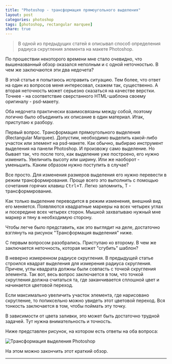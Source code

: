```yaml
---
title: "Photoshop - трансформация прямоугольного выделения"
layout: post
categories: photoshop
tags: [photoshop, rectangular marquee]
share: true
---
```


> В одной из предыдущих статей я описывал способ определения радиуса скругления элемента на макете Photoshop.

По прошествии некоторого времени мне стало очевидно, что вышеназванный обзор оказался неполным и с одной неточностью. В чем же заключаются эти два недочета?

В этой статье я попытаюсь исправить ситуацию. Тем более, что ответ на один из вопросов меня интересовал, скажем так, существенно. А вторая неточность может серьезно сказаться на качестве верстки. Точнее - на соответствие сверстанного HTML-шаблона своему оригиналу - psd-макету.

Оба недочета практически взаимосвязаны между собой, поэтому логично было объединить их описание в один материал. Итак, приступаю к разбору.

Первый вопрос. Трансформация прямоугольного выделения (Rectangular Marquee). Допустим, необходимо выделить какой-либо участок или элемент на psd-макете. Как обычно, выбираю инструмент выделения на панели Photoshop. И произвожу само выделение. Но бывает так, что после того, как выделение уже построено, его нужно изменить. Увеличить высоту или ширину. Или же наоборот - уменьшить. Каким образом нужно поступить в случае?

Все просто. Для изменения размеров выделения его нужно перевести в режим трансформирования. Проще всего это выполнить с помощью сочетания горячих клавиш <kbd>Ctrl+T</kbd>. Легко запомнить, Т - трансформирование.

Как только выделение переводится в режим изменения, внешний вид его меняется. Появляются квадратные маркеры на всех четырех углах и посередине вcех четырех сторон. Мышкой захватываю нужный мне маркер и тяну в необходимую сторону.

Чтобы легче было представить, как это выглядит на деле, достаточно взглянуть на рисунок "Трансформация выделения" ниже.

С первым вопросом разобрались. Приступаю ко второму. В чем же заключается неточность, которая может "сгубить" шаблон?

В неверно измеренном радиусе скругления. В предыдущей статье строился квадрат выделения для измерения радиуса скругления. Причем, углы квадрата должны были совпасть с точкой скругления элемента. Так вот, весь вопрос заключается в том, что точкой скругления должна считаться та, где заканчивается сплошной цвет и начинается цветовой переход.

Если максимально увеличить участок элемента, где нарисовано скругление, то попиксельно можно увидеть этот цветовой переход. Вся тонкость заключается в том, чтобы поймать эту точку.

В зависимости от цвета заливки, это может быть достаточно трудной задачей. Тут нужна внимательность и точность.

Ниже представлен рисунок, на котором есть ответы на оба вопроса:

![Трансформация выделения Photoshop]({{site.url}}/images/uploads/2013/07/transform-marqee.png)

На этом можно закончить этот краткий обзор.

---